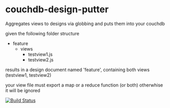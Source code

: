 # couchdb-design-putter
Aggregates views to designs via globbing and puts them into your couchdb

given the following folder structure

- feature
	- views
		- testview1.js
		- testview2.js

results in a design document named 'feature', containing both views (testview1, testview2)

your view file must export a map or a reduce function (or both) otherwhise it will be ignored

[![Build Status](https://travis-ci.org/koellcode/couchdb-design-putter.svg?branch=master)](https://travis-ci.org/koellcode/couchdb-design-putter)
